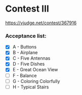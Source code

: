 # Contest III

https://vjudge.net/contest/367916

### Acceptance list:

- [x] A - Buttons
- [x] B - Airplane
- [x] C - Five Antennas 
- [x] D - Five Dishes 
- [x] E - Great Ocean View 
- [ ] F - Balance 
- [ ] G - Coloring Colorfully 
- [ ] H - Typical Stairs 
